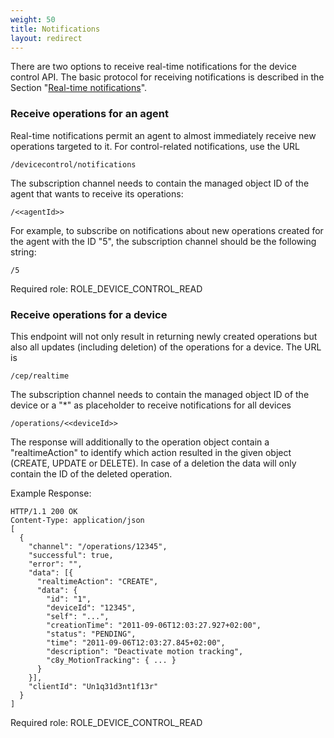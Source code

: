 ```yaml
---
weight: 50
title: Notifications
layout: redirect
---
```


There are two options to receive real-time notifications for the device control API.
The basic protocol for receiving notifications is described in the Section "[Real-time notifications](/reference/real-time-notifications)".

### Receive operations for an agent

Real-time notifications permit an agent to almost immediately receive new operations targeted to it. For control-related notifications, use the URL

	/devicecontrol/notifications

The subscription channel needs to contain the managed object ID of the agent that wants to receive its operations:

	/<<agentId>>

For example, to subscribe on notifications about new operations created for the agent with the ID "5", the subscription channel should be the following string:

    /5

Required role: ROLE\_DEVICE\_CONTROL\_READ

### Receive operations for a device

This endpoint will not only result in returning newly created operations but also all updates (including deletion) of the operations for a device. The URL is

    /cep/realtime

The subscription channel needs to contain the managed object ID of the device or a "*" as placeholder to receive notifications for all devices

    /operations/<<deviceId>>

The response will additionally to the operation object contain a "realtimeAction" to identify which action resulted in the given object (CREATE, UPDATE or DELETE). In case of a deletion the data will only contain the ID of the deleted operation.

Example Response:

    HTTP/1.1 200 OK
    Content-Type: application/json
    [
      {
        "channel": "/operations/12345",
        "successful": true,
        "error": "",
        "data": [{
          "realtimeAction": "CREATE",
          "data": {
            "id": "1",
            "deviceId": "12345",
            "self": "...",
            "creationTime": "2011-09-06T12:03:27.927+02:00",
            "status": "PENDING",
            "time": "2011-09-06T12:03:27.845+02:00",
            "description": "Deactivate motion tracking",
            "c8y_MotionTracking": { ... }
          }
        }],
        "clientId": "Un1q31d3nt1f13r"
      }
    ]

Required role: ROLE\_DEVICE\_CONTROL\_READ
